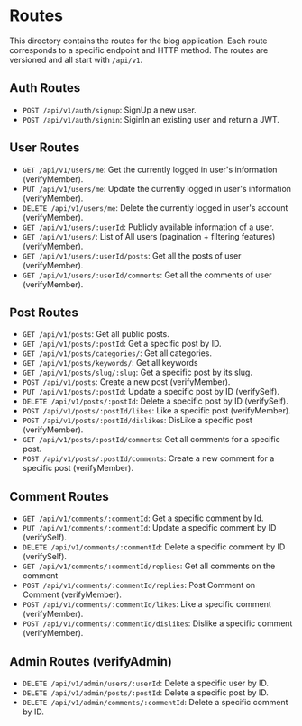 # Routes

This directory contains the routes for the blog application. Each route corresponds to a specific endpoint and HTTP method. The routes are versioned and all start with `/api/v1`.

## Auth Routes

- `POST /api/v1/auth/signup`: SignUp a new user.
- `POST /api/v1/auth/signin`: SiginIn an existing user and return a JWT.

## User Routes

- `GET /api/v1/users/me`: Get the currently logged in user's information (verifyMember).
- `PUT /api/v1/users/me`: Update the currently logged in user's information (verifyMember).
- `DELETE /api/v1/users/me`: Delete the currently logged in user's account (verifyMember).
- `GET /api/v1/users/:userId`: Publicly available information of a user.
- `GET /api/v1/users/`: List of All users (pagination + filtering features) (verifyMember).
- `GET /api/v1/users/:userId/posts`: Get all the posts of user (verifyMember).
- `GET /api/v1/users/:userId/comments`: Get all the comments of user (verifyMember).

## Post Routes

- `GET /api/v1/posts`: Get all public posts.
- `GET /api/v1/posts/:postId`: Get a specific post by ID.
- `GET /api/v1/posts/categories/`: Get all categories.
- `GET /api/v1/posts/keywords/`: Get all keywords
- `GET /api/v1/posts/slug/:slug`: Get a specific post by its slug.
- `POST /api/v1/posts`: Create a new post (verifyMember).
- `PUT /api/v1/posts/:postId`: Update a specific post by ID (verifySelf).
- `DELETE /api/v1/posts/:postId`: Delete a specific post by ID (verifySelf).
- `POST /api/v1/posts/:postId/likes`: Like a specific post (verifyMember).
- `POST /api/v1/posts/:postId/dislikes`: DisLike a specific post (verifyMember).
- `GET /api/v1/posts/:postId/comments`: Get all comments for a specific post.
- `POST /api/v1/posts/:postId/comments`: Create a new comment for a specific post (verifyMember).

## Comment Routes

- `GET /api/v1/comments/:commentId`: Get a specific comment by Id.
- `PUT /api/v1/comments/:commentId`: Update a specific comment by ID (verifySelf).
- `DELETE /api/v1/comments/:commentId`: Delete a specific comment by ID (verifySelf).
- `GET /api/v1/comments/:commentId/replies`: Get all comments on the comment
- `POST /api/v1/comments/:commentId/replies`: Post Comment on Comment (verifyMember).
- `POST /api/v1/comments/:commentId/likes`: Like a specific comment (verifyMember).
- `POST /api/v1/comments/:commentId/dislikes`: Dislike a specific comment (verifyMember).

## Admin Routes (verifyAdmin)

- `DELETE /api/v1/admin/users/:userId`: Delete a specific user by ID.
- `DELETE /api/v1/admin/posts/:postId`: Delete a specific post by ID.
- `DELETE /api/v1/admin/comments/:commentId`: Delete a specific comment by ID.
